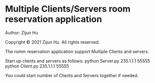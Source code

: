 # Multiple Clients/Servers room reservation application

Author: Zijun Hu

Copyright © 2021 Zijun Hu. All rights reserved.

The romm reservation application support Multiple Clients and servers.

Start up clients and servers as follows:
python Server.py 235.1.1.1 55555 
python Client.py 235.1.1.1 55555

You could start number of Clients and Servers together if needed.
